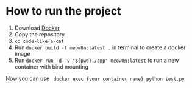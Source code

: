 # How to run the project

1. Download [Docker](https://www.docker.com/)
2. Copy the repository
3. `cd code-like-a-cat`
4. Run `docker build -t meow8n:latest .` in terminal to create a docker image
5. Run `docker run -d -v "${pwd}:/app" meow8n:latest` to run a new container with bind mounting

Now you can use 
` docker exec {your container name} python test.py`
